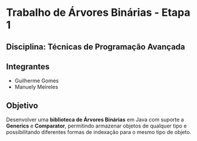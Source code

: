 # Trabalho de Árvores Binárias - Etapa 1

## Disciplina: Técnicas de Programação Avançada

## Integrantes
- Guilherme Gomes
- Manuely Meireles

## Objetivo

Desenvolver uma **biblioteca de Árvores Binárias** em Java com suporte a **Generics** e **Comparator**, permitindo armazenar objetos de qualquer tipo e possibilitando diferentes formas de indexação para o mesmo tipo de objeto.
